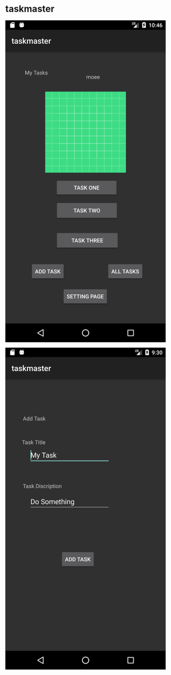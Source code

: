 # taskmaster

![](screenshots/Screenshot_1628538384.png)

![](screenshots/Screenshot_1628447419.png)